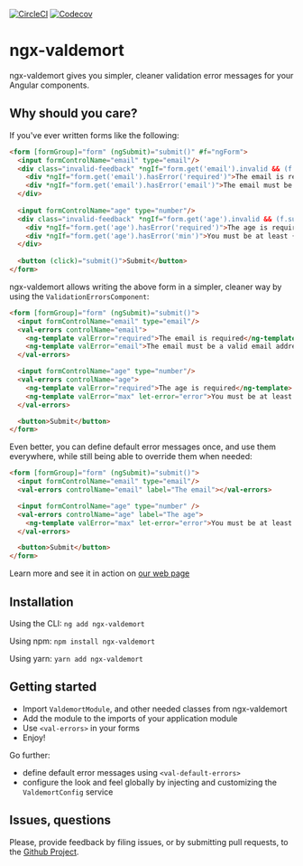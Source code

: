 [![CircleCI](https://circleci.com/gh/Ninja-Squad/ngx-valdemort.svg?style=svg)](https://circleci.com/gh/Ninja-Squad/ngx-valdemort)
[![Codecov](https://codecov.io/gh/Ninja-Squad/ngx-valdemort/branch/master/graph/badge.svg)](https://codecov.io/gh/Ninja-Squad/ngx-valdemort)

# ngx-valdemort

ngx-valdemort gives you simpler, cleaner validation error messages for your Angular components.

## Why should you care?

If you've ever written forms like the following:

```html
<form [formGroup]="form" (ngSubmit)="submit()" #f="ngForm">
  <input formControlName="email" type="email"/>
  <div class="invalid-feedback" *ngIf="form.get('email').invalid && (f.submitted || form.get('email').touched)">
    <div *ngIf="form.get('email').hasError('required')">The email is required</div>
    <div *ngIf="form.get('email').hasError('email')">The email must be a valid email address</div>
  </div>
  
  <input formControlName="age" type="number"/>
  <div class="invalid-feedback" *ngIf="form.get('age').invalid && (f.submitted || form.get('age').touched)">
    <div *ngIf="form.get('age').hasError('required')">The age is required</div>
    <div *ngIf="form.get('age').hasError('min')">You must be at least {{ form.get('age').getError('min').min }} years old</div>
  </div>
  
  <button (click)="submit()">Submit</button>
</form>
```

ngx-valdemort allows writing the above form in a simpler, cleaner way by using the `ValidationErrorsComponent`:
 
```html
<form [formGroup]="form" (ngSubmit)="submit()">
  <input formControlName="email" type="email"/>
  <val-errors controlName="email">
    <ng-template valError="required">The email is required</ng-template>
    <ng-template valError="email">The email must be a valid email address</ng-template>
  </val-errors>

  <input formControlName="age" type="number"/>
  <val-errors controlName="age">
    <ng-template valError="required">The age is required</ng-template>
    <ng-template valError="max" let-error="error">You must be at least {{ error.min }} years old</ng-template>
  </val-errors>

  <button>Submit</button>
</form>
```

Even better, you can define default error messages once, and use them everywhere, while still being able to 
override them when needed:

```html
<form [formGroup]="form" (ngSubmit)="submit()">
  <input formControlName="email" type="email"/>
  <val-errors controlName="email" label="The email"></val-errors>

  <input formControlName="age" type="number" />
  <val-errors controlName="age" label="The age">
    <ng-template valError="max" let-error="error">You must be at least {{ error.min }} years old</ng-template>
  </val-errors>

  <button>Submit</button>
</form>
```

Learn more and see it in action on [our web page](https://ngx-valdemort.ninja-squad.com/)

## Installation

Using the CLI: `ng add ngx-valdemort`

Using npm: `npm install ngx-valdemort`

Using yarn: `yarn add ngx-valdemort`

## Getting started

 - Import `ValdemortModule`, and other needed classes from ngx-valdemort
 - Add the module to the imports of your application module
 - Use `<val-errors>` in your forms
 - Enjoy!
 
Go further:

 - define default error messages using `<val-default-errors>`
 - configure the look and feel globally by injecting and customizing the `ValdemortConfig` service
   
## Issues, questions

Please, provide feedback by filing issues, or by submitting pull requests, to the [Github Project](https://github.com/Ninja-Squad/ngx-valdemort).
